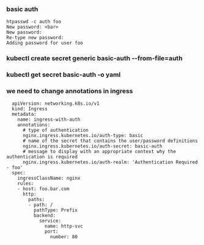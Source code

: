 ### basic auth

    htpasswd -c auth foo
    New password: <bar>
    New password:
    Re-type new password:
    Adding password for user foo

### kubectl create secret generic basic-auth --from-file=auth



### kubectl get secret basic-auth -o yaml

### we need to change annotations in ingress


      apiVersion: networking.k8s.io/v1
      kind: Ingress
      metadata:
        name: ingress-with-auth
        annotations:
          # type of authentication
          nginx.ingress.kubernetes.io/auth-type: basic
          # name of the secret that contains the user/password definitions
          nginx.ingress.kubernetes.io/auth-secret: basic-auth
          # message to display with an appropriate context why the authentication is required
          nginx.ingress.kubernetes.io/auth-realm: 'Authentication Required - foo'
      spec:
        ingressClassName: nginx
        rules:
        - host: foo.bar.com
          http:
            paths:
            - path: /
              pathType: Prefix
              backend:
                service: 
                  name: http-svc
                  port: 
                    number: 80
